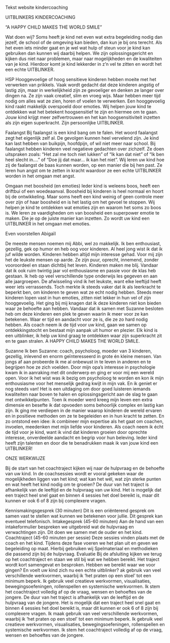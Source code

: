 Tekst website kindercoaching

UITBLINKERS KINDERCOACHING

“A HAPPY CHILD MAKES THE WORLD SMILE”

Wat doen wij?
Soms heeft je kind net even wat extra begeleiding nodig dan jezelf, de school of de omgeving kan bieden, dan kun je bij ons terecht.
Als het even iets minder gaat en je wel wat hulp of steun voor je kind kan gebruiken dan kunnen wij daarbij helpen. We zijn oplossingsgericht en kijken dus niet naar problemen, maar naar mogelijkheden en de kwaliteiten van je kind. Hierdoor komt je kind lekkerder in z’n vel te zitten en wordt het een echte UITBLINKER.

HSP 
Hooggevoelige of hoog sensitieve kinderen hebben moeite met het verwerken van prikkels. Vaak wordt gedacht dat deze kinderen angstig of lastig zijn, maar in werkelijkheid zijn ze gevoeliger en denken ze langer over dingen na. Ze zijn vaak creatief, slim en vroeg wijs. Maar hebben meer tijd nodig om alles wat ze zien, horen of voelen te verwerken. Een hooggevoelig kind raakt makkelijk overspoeld door emoties. 
Wij helpen jouw kind te ontdekken wat het betekent hoogsensitief te zijn en hiermee om te gaan. Jouw kind krijgt meer zelfvertrouwen en het kan hoogsensitiviteit inzetten als zijn eigen superkracht. Zijn persoonlijke UITBLINKER.



Faalangst
Bij faalangst is een kind bang om te falen. Het woord faalangst zegt het eigenlijk zelf al. De gevolgen kunnen heel vervelend zijn. Je kind kan last hebben van buikpijn, hoofdpijn, of wil niet meer naar school. 
Bij faalangst hebben kinderen veel negatieve gedachten over zichzelf. 
Ze doen uitspraken zoals: “Het zal me toch niet lukken” of “Ik kan dat niet” of “Ik ben heel slecht in….” of “Doe jij dat maar… ik kan het niet”.
Wij leren uw kind hoe zij de faalangst de baas kunnen worden, op een manier die bij hen past. Ze leren hun angst om te zetten in kracht waardoor ze een echte UITBLINKER worden in het omgaan met angst.


Omgaan met boosheid (en emoties)
Ieder kind is weleens boos, heeft een driftbui of een woedeaanval.
Boosheid bij kinderen is heel normaal en hoort bij de ontwikkeling.
Maar soms heeft een kind weinig of geen controle meer over zijn of haar boosheid en is het lastig om het gevoel te stoppen.
Wij helpen je kind te ontdekken wat emoties zijn en waarom het soms zo boos is. We leren ze vaardigheden om van boosheid een superpower emotie te maken. Die je op de juiste manier kan inzetten. Zo wordt uw kind een UITBLINKER in het omgaan met emoties.



Even voorstellen
Abigaïl 

De meeste mensen noemen mij Abbi, wel zo makkelijk. 
Ik ben enthousiast, gezellig, gek op humor en heb oog voor kinderen.
Al heel jong wist ik dat ik juf wilde worden. Kinderen hebben altijd mijn interesse gehad. Voor mij zijn het de leukste mensen op aarde.
Ze zijn puur, oprecht, innemend, zonder vooroordeel en staan dichtbij het leven.
Kinderen maken me blij. Vandaar dat ik ook ruim twintig jaar vol enthousiasme en passie voor de klas heb gestaan. Ik heb op veel verschillende type onderwijs les gegeven en aan alle jaargroepen. 
De afwisseling vind ik het leukste, want elke leeftijd heeft weer iets verrassends.
Toch merkte ik steeds vaker dat ik als leerkracht te beperkt ben, om kinderen te geven wat ze echt nodig hebben. Steeds meer kinderen lopen vast in hun emoties, zitten niet lekker in hun vel of zijn hooggevoelig.
Het ging bij mij knagen dat ik deze kinderen niet kon bieden waar ze behoefte aan hebben. 
Vandaar dat ik samen met Suzanne besloten heb om deze kinderen een plek te geven waarin ik meer voor ze kan betekenen. Waar er tijd en aandacht voor ze is, die ze zo hard nodig hebben.
Als coach neem ik de tijd voor uw kind, gaan we samen op ontdekkingstocht en bestaat mijn aanpak uit humor en plezier.
Elk kind is een uitblinker, ik help uw kind graag te ontdekken waar zijn superkracht zit en te gaan stralen. A HAPPY CHILD MAKES THE WORLD SMILE.



Suzanne
Ik ben Suzanne: coach, psycholoog, moeder van 3 kinderen, gezellig, inlevend en enorm geïnteresseerd in grote én kleine mensen. 
Van jongs af aan probeerde ik me al onbewust in te leven in anderen en te begrijpen hoe ze zich voelden. Door mijn opa’s interesse in psychologie kwam ik in aanraking met dit onderwerp en ging er voor mij een wereld open. Voor ik het wist was ik bezig om psycholoog te worden en kon ik mijn enthousiasme voor het menselijk gedrag kwijt in mijn vak. En ik geniet er nog steeds van! Het is een uitdaging om door goed luisteren iemands kwaliteiten naar boven te halen en oplossingsgericht aan de slag te gaan met ontwikkelpunten. Toen ik moeder werd kreeg mijn leven een extra dimensie en besefte ik dat opvoeden soms behoorlijk complex en lastig kan zijn. Ik ging me verdiepen in de manier waarop kinderen de wereld ervaren en in positieve methoden om ze te begeleiden en in hun kracht te zetten. En zo ontstond een idee: ik combineer mijn expertise als het gaat om coachen, invoelen, meedenken met mijn liefde voor kinderen. Als coach neem ik écht de tijd voor je kind, want ik vind dat kinderen groeien door oprechte interesse, onverdeelde aandacht en begrip voor hun beleving. Ieder kind heeft zijn talenten en door die te benadrukken maak ik van jouw kind een UITBLINKER!














ONZE WERKWIJZE 

Bij de start van het coachtraject kijken wij naar de hulpvraag en de behoefte van uw kind.
In de coachsessies wordt er vooral gekeken waar de mogelijkheden liggen van het kind; wat kan het wél, wat zijn sterke punten en wat heeft het kind nodig om te groeien?  De duur van het traject is afhankelijk van de leeftijd en de hulpvraag van uw kind. Het is mogelijk dat een traject heel snel gaat en binnen 4 sessies het doel bereikt is, maar dit kunnen er ook 6 of 8 zijn bij complexere vragen.

Kennismakingsgesprek (30 minuten)
Dit is een oriënterend gesprek om samen vast te stellen wat kunnen we betekenen voor jullie. Dit gesprek kan eventueel telefonisch.
Intakegesprek (45-60 minuten)
Aan de hand van een intakeformulier bespreken we uitgebreid wat de hulpvraag en verwachtingen zijn. Dit doen we samen met de ouder en het kind.
Coachtraject (45-60 minuten per sessie)
Deze sessies vinden plaats met de coach en het kind. Tijdens deze fase voeren we het plan uit en geven we begeleiding op maat. Hierbij gebruiken wij Spelmateriaal en methodieken die passend zijn bij de hulpvraag. 
Evaluatie
Bij de afsluiting kijken we terug op het coachtraject en staan we stil bij wat we hebben bereikt. Het traject wordt kort samengevat en besproken. Hebben we bereikt waar we voor gingen? En voelt uw kind zich nu een echte uitblinker?
ak gebruik van veel verschillende werkvormen, waarbij ik ‘het praten op een stoel’ tot een minimum beperk. Ik gebruik veel creatieve werkvormen, visualisaties, bewegingsoefeningen, rollenspellen en systemische werkvormen. Ik stem het coachtraject volledig af op de vraag, wensen en behoeftes van de jongere. 
De duur van het traject is afhankelijk van de leeftijd en de hulpvraag van de jongere. Het is mogelijk dat een traject heel snel gaat en binnen 4 sessies het doel bereikt is, maar dit kunnen er ook 6 of 8 zijn bij complexere vragen. Ik maak gebruik van veel verschillende werkvormen, waarbij ik ‘het praten op een stoel’ tot een minimum beperk. Ik gebruik veel creatieve werkvormen, visualisaties, bewegingsoefeningen, rollenspellen en systemische werkvormen. Ik stem het coachtraject volledig af op de vraag, wensen en behoeftes van de jongere. 

